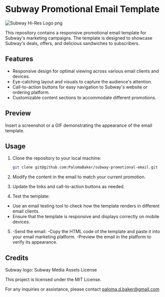 # Subway Promotional Email Template

![Subway Hi-Res Logo png](https://github.com/PalomaBaker/subwayCampagin1/assets/116035093/c9843d0a-dd99-41b0-9a35-e00f491c3dc4)


This repository contains a responsive promotional email template for Subway's marketing campaigns. The template is designed to showcase Subway's deals, offers, and delicious sandwiches to subscribers.

## Features

- Responsive design for optimal viewing across various email clients and devices.
- Eye-catching layout and visuals to capture the audience's attention.
- Call-to-action buttons for easy navigation to Subway's website or ordering platform.
- Customizable content sections to accommodate different promotions.

## Preview

Insert a screenshot or a GIF demonstrating the appearance of the email template.

## Usage

1. Clone the repository to your local machine:

   ```bash
   git clone git@github.com:PalomaBaker/subway-promotional-email.git

2. Modify the content in the email to match your current promotion.

3. Update the links and call-to-action buttons as needed.

4. Test the template:

- Use an email testing tool to check how the template renders in different email clients.
- Ensure that the template is responsive and displays correctly on mobile devices.

5. -Send the email:
-Copy the HTML code of the template and paste it into your email marketing platform.
-Preview the email in the platform to verify its appearance.

## Credits

Subway logo: Subway Media Assets
License

This project is licensed under the MIT License.

For any inquiries or assistance, please contact paloma.d.baker@gmail.com




